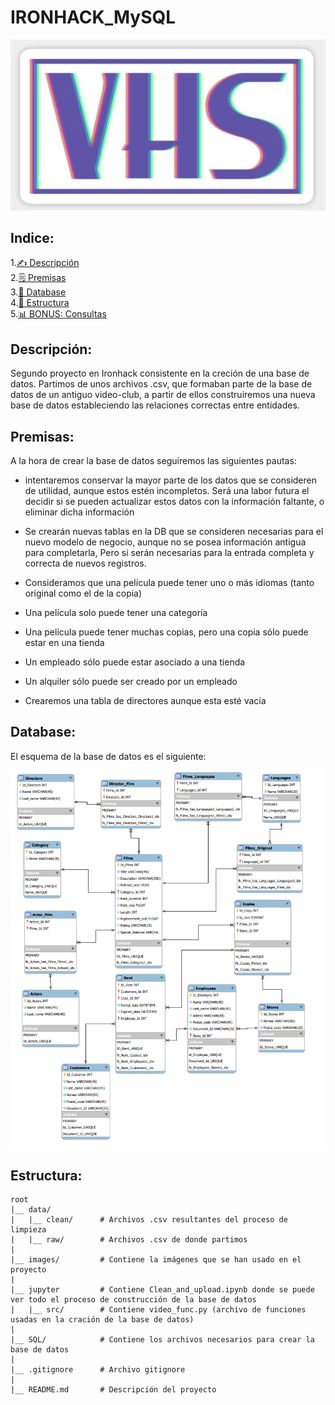 # IRONHACK_MySQL

<div style="text-align:center">
    <img src="./images/VHS.png" alt="portada">
</div>

## Indice:
1.[✍️ Descripción](#descripcion)\
2.[🗒️ Premisas](#premisas)\
3.[💾 Database](#database)\
4.[📁 Estructura](#Estructura)\
5.[📊 BONUS: Consultas](#consultas)


## Descripción:<a name="descripcion"/>


Segundo proyecto en Ironhack consistente en la creción de una base de datos. Partimos de unos archivos .csv, que formaban parte de la base de datos de un antiguo video-club, a partir de ellos construiremos una nueva base de datos estableciendo las relaciones correctas entre entidades.

## Premisas:<a name="premisas"/>

A la hora de crear la base de datos seguiremos las siguientes pautas:

* intentaremos conservar la mayor parte de los datos que se consideren de utilidad, aunque estos estén incompletos. Será una labor futura el decidir si se pueden actualizar estos datos con la información faltante, o eliminar dicha información

- Se crearán nuevas tablas en la DB que se consideren necesarias para el nuevo modelo de negocio, aunque no se posea información antigua para completarla, Pero si serán necesarias para la entrada completa y correcta de nuevos registros.

- Consideramos que una película puede tener uno o más idiomas (tanto original como el de la copia)

- Una película solo puede tener una categoría

- Una película puede tener muchas copias, pero una copia sólo puede estar en una tienda

- Un empleado sólo puede estar asociado a una tienda

- Un alquiler sólo puede ser creado por un empleado

- Crearemos una tabla de directores aunque esta esté vacía

## Database: <a name="database"/>

El esquema de la base de datos es el siguiente:

<div style="text-align:center">
    <img src="./images/DBVC.png" alt="portada">
</div>

## Estructura:

```
root 
|__ data/                           
|   |__ clean/      # Archivos .csv resultantes del proceso de limpieza
|   |__ raw/        # Archivos .csv de donde partimos 
|
|__ images/         # Contiene la imágenes que se han usado en el proyecto   
|
|__ jupyter         # Contiene Clean_and_upload.ipynb donde se puede ver todo el proceso de construcción de la base de datos
|   |__ src/        # Contiene video_func.py (archivo de funciones usadas en la cración de la base de datos)
|
|__ SQL/            # Contiene los archivos necesarios para crear la base de datos
|
|__ .gitignore      # Archivo gitignore     
|
|__ README.md       # Descripción del proyecto

```
